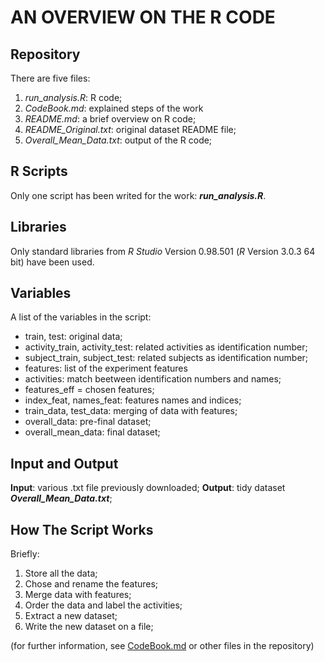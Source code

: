 # AN OVERVIEW ON THE R CODE

## Repository
There are five files:

1. _run_analysis.R_: R code;
2. _CodeBook.md_: explained steps of the work
3. _README.md_: a brief overview on R code;
4. _README_Original.txt_: original dataset README file;
5. _Overall_Mean_Data.txt_: output of the R code;

## R Scripts
Only one script has been writed for the work: **_run_analysis.R_**.

## Libraries
Only standard libraries from _R Studio_ Version 0.98.501 (_R_ Version 3.0.3 64 bit) have been used.

## Variables
A list of the variables in the script:
* train, test: original data;
* activity_train, activity_test: related activities as identification number;
* subject_train, subject_test: related subjects as identification number;
* features: list of the experiment features
* activities: match beetween identification numbers and names;
* features_eff = chosen features;
* index_feat, names_feat: features names and indices;
* train_data, test_data: merging of data with features;
* overall_data: pre-final dataset;
* overall_mean_data: final dataset;

## Input and Output
**Input**: various .txt file previously downloaded;
**Output**: tidy dataset **_Overall_Mean_Data.txt_**;

## How The Script Works
Briefly:

1. Store all the data;
2. Chose and rename the features;
3. Merge data with features;
4. Order the data and label the activities;
5. Extract a new dataset;
6. Write the new dataset on a file;

(for further information, see [CodeBook.md](https://github.com/Geggio80/GettingAndCleaningData/blob/master/CodeBook.md) or other files in the repository)
